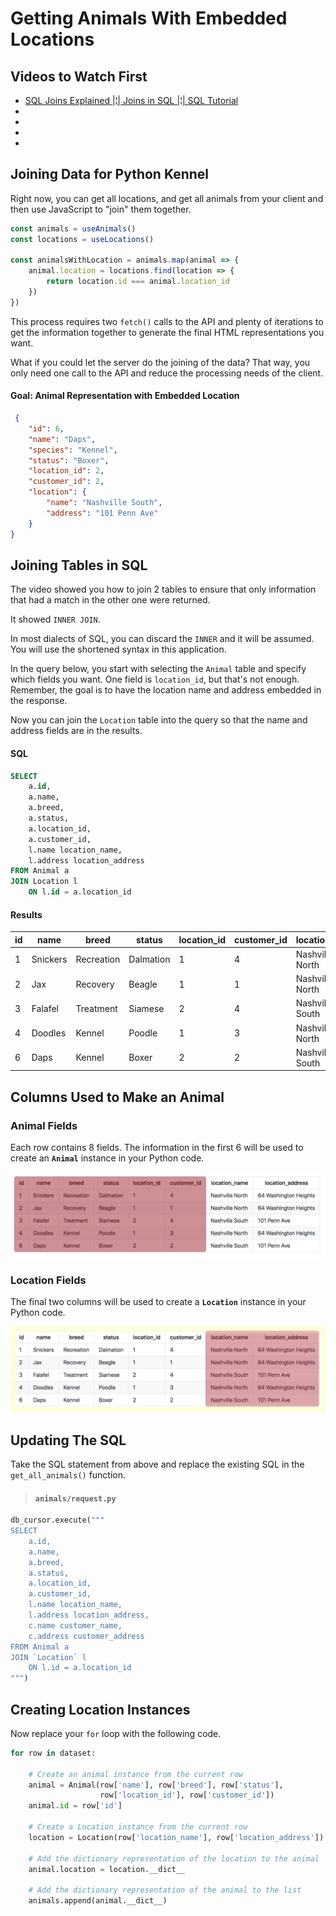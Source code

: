 # Getting Animals With Embedded Locations

## Videos to Watch First

* [SQL Joins Explained |¦| Joins in SQL |¦| SQL Tutorial](https://www.youtube.com/watch?v=9yeOJ0ZMUYw&t=33s)
* []()
* []()
* []()
* []()

## Joining Data for Python Kennel

Right now, you can get all locations, and get all animals from your client and then use JavaScript to "join" them together.

```js
const animals = useAnimals()
const locations = useLocations()

const animalsWithLocation = animals.map(animal => {
    animal.location = locations.find(location => {
        return location.id === animal.location_id
    })
})
```

This process requires two `fetch()` calls to the API and plenty of iterations to get the information together to generate the final HTML representations you want.

What if you could let the server do the joining of the data? That way, you only need one call to the API and reduce the processing needs of the client.

#### Goal: Animal Representation with Embedded Location

```json
 {
    "id": 6,
    "name": "Daps",
    "species": "Kennel",
    "status": "Boxer",
    "location_id": 2,
    "customer_id": 2,
    "location": {
        "name": "Nashville South",
        "address": "101 Penn Ave"
    }
}
```

## Joining Tables in SQL

The video showed you how to join 2 tables to ensure that only information that had a match in the other one were returned.

It showed `INNER JOIN`.

In most dialects of SQL, you can discard the `INNER` and it will be assumed. You will use the shortened syntax in this application.

In the query below, you start with selecting the `Animal` table and specify which fields you want. One field is `location_id`, but that's not enough. Remember, the goal is to have the location name and address embedded in the response.

Now you can join the `Location` table into the query so that the name and address fields are in the results.

#### SQL

```sql
SELECT
    a.id,
    a.name,
    a.breed,
    a.status,
    a.location_id,
    a.customer_id,
    l.name location_name,
    l.address location_address
FROM Animal a
JOIN Location l
    ON l.id = a.location_id
```

#### Results

|id|name|breed|status|location_id|customer_id|location_name|location_address|
|--|--|--|--|--|--|--|--|
1|	Snickers|	Recreation|	Dalmation|	1|	4|	Nashville North|	64 Washington Heights	|
2|	Jax|	Recovery|	Beagle|	1|	1|	Nashville North|	64 Washington Heights	|
3|	Falafel|	Treatment|	Siamese|	2|	4|	Nashville South|	101 Penn Ave	|
4|	Doodles|	Kennel|	Poodle|	1|	3|	Nashville North|	64 Washington Heights	|
6|	Daps|	Kennel|	Boxer|	2|	2|	Nashville South|	101 Penn Ave|

## Columns Used to Make an Animal

### Animal Fields

Each row contains 8 fields. The information in the first 6 will be used to create an **`Animal`** instance in your Python code.

![](./images/animal-columns.png)


### Location Fields

The final two columns will be used to create a **`Location`** instance in your Python code.

![](./images/location-columns.png)

## Updating The SQL

Take the SQL statement from above and replace the existing SQL in the `get_all_animals()` function.

> #### `animals/request.py`

```py
db_cursor.execute("""
SELECT
    a.id,
    a.name,
    a.breed,
    a.status,
    a.location_id,
    a.customer_id,
    l.name location_name,
    l.address location_address,
    c.name customer_name,
    c.address customer_address
FROM Animal a
JOIN `Location` l
    ON l.id = a.location_id
""")
```

## Creating Location Instances

Now replace your `for` loop with the following code.

```py
for row in dataset:

    # Create an animal instance from the current row
    animal = Animal(row['name'], row['breed'], row['status'],
                    row['location_id'], row['customer_id'])
    animal.id = row['id']

    # Create a Location instance from the current row
    location = Location(row['location_name'], row['location_address'])

    # Add the dictionary representation of the location to the animal
    animal.location = location.__dict__

    # Add the dictionary representation of the animal to the list
    animals.append(animal.__dict__)
```